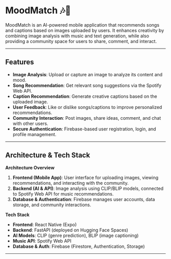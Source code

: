 # MoodMatch 🎶📸

MoodMatch is an AI-powered mobile application that recommends songs and captions based on images uploaded by users. It enhances creativity by combining image analysis with music and text generation, while also providing a community space for users to share, comment, and interact.

---

## Features

- **Image Analysis**: Upload or capture an image to analyze its content and mood.  
- **Song Recommendation**: Get relevant song suggestions via the Spotify Web API.  
- **Caption Recommendation**: Generate creative captions based on the uploaded image.  
- **User Feedback**: Like or dislike songs/captions to improve personalized recommendations.  
- **Community Interaction**: Post images, share ideas, comment, and chat with other users.  
- **Secure Authentication**: Firebase-based user registration, login, and profile management.  

---

## Architecture & Tech Stack

**Architecture Overview**  
1. **Frontend (Mobile App)**: User interface for uploading images, viewing recommendations, and interacting with the community.  
2. **Backend (AI & API)**: Image analysis using CLIP/BLIP models, connected to Spotify Web API for music recommendations.  
3. **Database & Authentication**: Firebase manages user accounts, data storage, and community interactions.  

**Tech Stack**  
- **Frontend**: React Native (Expo)  
- **Backend**: FastAPI (deployed on Hugging Face Spaces)  
- **AI Models**: CLIP (genre prediction), BLIP (image captioning)  
- **Music API**: Spotify Web API  
- **Database & Auth**: Firebase (Firestore, Authentication, Storage)  

---
